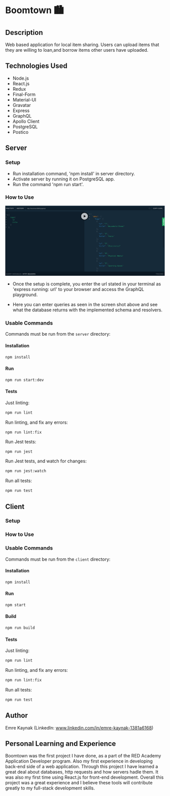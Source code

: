 # Boomtown 🏙

## Description

Web based application for local item sharing. Users can upload items that they are willing to loan,and borrow items other users have uploaded.

## Technologies Used

* Node.js
* React.js
* Redux
* Final-Form
* Material-UI
* Gravatar
* Express
* GraphQL
* Apollo Client
* PostgreSQL
* Postico

## Server

### Setup

* Run installation command, 'npm install' in server directory.
* Activate server by running it on PostgreSQL app.
* Run the command 'npm run start'.

### How to Use

![Graphql Playground](./screenshots/screenshot-1.png)

* Once the setup is complete, you enter the url stated in your terminal as 'express running: url' to your browser and access the GraphQL playground.

* Here you can enter queries as seen in the screen shot above and see what the database returns with the implemented schema and resolvers.


### Usable Commands

Commands must be run from the `server` directory:

#### Installation

```bash
npm install
```

#### Run

```bash
npm run start:dev
```

#### Tests

Just linting:

```bash
npm run lint
```

Run linting, and fix any errors:

```bash
npm run lint:fix
```

Run Jest tests:

```
npm run jest
```

Run Jest tests, and watch for changes:

```bash
npm run jest:watch
```

Run all tests:

```bash
npm run test
```

## Client

### Setup

### How to Use

### Usable Commands

Commands must be run from the `client` directory:

#### Installation

```bash
npm install
```

#### Run

```bash
npm start
```

#### Build

```bash
npm run build
```

#### Tests

Just linting:

```bash
npm run lint
```

Run linting, and fix any errors:

```bash
npm run lint:fix
```

Run all tests:

```bash
npm run test
```

## Author

Emre Kaynak (LinkedIn: www.linkedin.com/in/emre-kaynak-1381a6168)

## Personal Learning and Experience

Boomtown was the first project I have done, as a part of the RED Academy Application Developer program. Also my first experience in developing back-end side of a web application. Through this project I have learned a great deal about databases, http requests and how servers hadle them. It was also my first time using React.js for front-end development. Overall this project was a great experience and I believe these tools will contribute greatly to my full-stack development skills.
